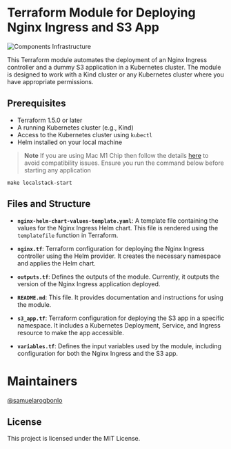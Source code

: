 # Terraform Module for Deploying Nginx Ingress and S3 App

![Components Infrastructure](https://github.com/user-attachments/assets/1eced4e7-f616-487e-9b9b-1c52070b42fc)

This Terraform module automates the deployment of an Nginx Ingress controller and a dummy S3 application in a Kubernetes cluster. The module is designed to work with a Kind cluster or any Kubernetes cluster where you have appropriate permissions.

## Prerequisites

- Terraform 1.5.0 or later
- A running Kubernetes cluster (e.g., Kind)
- Access to the Kubernetes cluster using `kubectl`
- Helm installed on your local machine

> **Note**
> If you are using Mac M1 Chip then follow the details [here](https://discuss.hashicorp.com/t/template-v2-2-0-does-not-have-a-package-available-mac-m1/35099/39#:~:text=Please%20follow%20the%20steps%20given%20below,to%20%40AyushKumar55%20for%20the%20help.) to avoid compatibility issues.
> Ensure you run the command below before starting any application
```
make localstack-start
```

## Files and Structure

- **`nginx-helm-chart-values-template.yaml`**: A template file containing the values for the Nginx Ingress Helm chart. This file is rendered using the `templatefile` function in Terraform.

- **`nginx.tf`**: Terraform configuration for deploying the Nginx Ingress controller using the Helm provider. It creates the necessary namespace and applies the Helm chart.

- **`outputs.tf`**: Defines the outputs of the module. Currently, it outputs the version of the Nginx Ingress application deployed.

- **`README.md`**: This file. It provides documentation and instructions for using the module.

- **`s3_app.tf`**: Terraform configuration for deploying the S3 app in a specific namespace. It includes a Kubernetes Deployment, Service, and Ingress resource to make the app accessible.

- **`variables.tf`**: Defines the input variables used by the module, including configuration for both the Nginx Ingress and the S3 app.

# Maintainers
[@samuelarogbonlo](https://github.com/samuelarogbonlo)

## License
This project is licensed under the MIT License.
